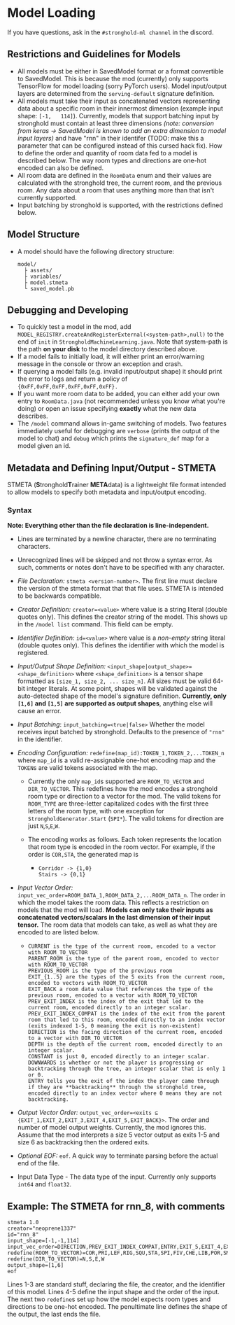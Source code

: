 # Model Loading
If you have questions, ask in the `#stronghold-ml channel` in the discord.
## Restrictions and Guidelines for Models
 - All models must be either in SavedModel format or a format convertible to SavedModel. This is because the mod (currently) only supports TensorFlow for model loading (sorry PyTorch users). Model input/output layers are determined from the `serving-default` signature definition.
 - All models must take their input as concatenated vectors representing data about a specific room in their innermost dimension (example input shape: ```[-1,   114]```). Currently, models that support batching input by stronghold must contain at least three dimensions _(note: conversion from keras -> SavedModel is known to add an extra dimension to model input layers)_ and have "rnn" in their identifer (TODO: make this a parameter that can be configured instead of this cursed hack fix). How to define the order and quantity of room data fed to a model is described below. The way room types and directions are one-hot encoded can also be defined.
 - All room data are defined in the `RoomData` enum and their values are calculated with the stronghold tree, the current room, and the previous room. Any data about a room that uses anything more than that isn't currently supported. 
 - Input batching by stronghold is supported, with the restrictions defined below.
## Model Structure
  - A model should have the following directory structure:
      ```
      model/
        ├ assets/
        ├ variables/
        ├ model.stmeta
        └ saved_model.pb
      ```
## Debugging and Developing
 - To quickly test a model in the mod, add `MODEL_REGISTRY.createAndRegisterExternal(<system-path>,null)` to the end of `init` in `StrongholdMachineLearning.java`. Note that system-path is the path **on your disk** to the model directory described above.
 - If a model fails to initially load, it will either print an error/warning message in the console or throw an exception and crash.
 - If querying a model fails (e.g. invalid input/output shape) it should print the error to logs and return a policy of `{0xFF,0xFF,0xFF,0xFF,0xFF,0xFF}.`
 - If you want more room data to be added, you can either add your own entry to `RoomData.java` (not recommended unless you know what you're doing) or open an issue specifying **exactly** what the new data describes.
 - The `/model` command allows in-game switching of models. Two features immediately useful for debugging are `verbose` (prints the output of the model to chat) and `debug` which prints the `signature_def` map for a model given an id.
## Metadata and Defining Input/Output - STMETA
STMETA (**S**tronghold**T**rainer **META**data) is a lightweight file format intended to
allow models to specify both metadata and input/output encoding.
### Syntax
__Note: Everything other than the file declaration is line-independent.__

- Lines are terminated by a newline character, there are no terminating characters.
  
- Unrecognized lines will be skipped and not throw a syntax error. As such, comments or notes don't have to
  be specified with any character.
 - _File Declaration:_ ``stmeta <version-number>``. The first line must declare the version of
the stmeta format that that file uses. STMETA is intended to be backwards compatible.
   
- _Creator Definition:_ `creator=<value>` where value is a string literal (double quotes only).
This defines the creator string of the model. This shows up in the `/model list` command. This field
  can be empty.
  
- _Identifier Definition:_ `id=<value>` where value is a *non-empty* string literal (double quotes only). This
defines the identifier with which the model is registered.
  
- _Input/Output Shape Definition:_ ``<input_shape|output_shape>=<shape_definition>`` where `<shape_definition>` is a tensor shape
formatted as `[size_1, size_2, ... size_n]`. All sizes must be valid 64-bit integer literals. At some point, shapes will be validated against the 
auto-detected shape of the model's signature definition. __Currently, only `[1,6]` and `[1,5]` are supported as output shapes__, anything else will cause an error.
  
- _Input Batching_: `input_batching=<true|false>` Whether the model receives input batched by stronghold. Defaults to the presence of `"rnn"` in the identifier.
- _Encoding Configuration:_ ``redefine(map_id):TOKEN_1,TOKEN_2,...TOKEN_n`` where `map_id` is a valid
re-assignable one-hot encoding map and the `TOKEN`s are valid tokens associated with the map.
    - Currently the only `map_id`s supported are `ROOM_TO_VECTOR` and `DIR_TO_VECTOR`. This redefines how the mod
    encodes a stronghold room type or direction to a vector for the mod. The valid tokens for `ROOM_TYPE` are
      three-letter capitalized codes with the first three letters of the room type, with one exception
      for `StrongholdGenerator.Start` (`SPI*`). The valid tokens for direction are just `N`,`S`,`E`,`W`.
      
    - The encoding works as follows. Each token represents the location that room type is encoded in
    the room vector. For example, if the order is `COR,STA`, the generated map is
      - ```
        Corridor -> {1,0}
        Stairs -> {0,1}
        ````
    
- _Input Vector Order:_ ``input_vec_order=ROOM_DATA_1,ROOM_DATA_2,...ROOM_DATA_n``. The order in which the model
takes the room data. This reflects a restriction on models that the mod will load. **Models can only take
  their inputs as concatenated vectors/scalars in the last dimension of their input tensor.** The room
  data that models can take, as well as what they are encoded to are listed below.
    - ```
      CURRENT is the type of the current room, encoded to a vector with ROOM_TO_VECTOR
      PARENT_ROOM is the type of the parent room, encoded to vector with ROOM_TO_VECTOR
      PREVIOUS_ROOM is the type of the previous room
      EXIT_{1..5} are the types of the 5 exits from the current room, encoded to vectors with ROOM_TO_VECTOR
      EXIT_BACK a room data value that references the type of the previous room, encoded to a vector with ROOM_TO_VECTOR
      PREV_EXIT_INDEX is the index of the exit that led to the current room, encoded directly to an integer scalar.
      PREV_EXIT_INDEX_COMPAT is the index of the exit from the parent room that led to this room, encoded directly to an index vector (exits indexed 1-5, 0 meaning the exit is non-existent)
      DIRECTION is the facing direction of the current room, encoded to a vector with DIR_TO_VECTOR
      DEPTH is the depth of the current room, encoded directly to an integer scalar.
      CONSTANT is just 0, encoded directly to an integer scalar.
      DOWNWARDS is whether or not the player is progressing or backtracking through the tree, an integer scalar that is only 1 or 0.
      ENTRY tells you the exit of the index the player came through if they are **backtracking** through the stronghold tree, encoded directly to an index vector where 0 means they are not backtracking.
      
      ```
  
- _Output Vector Order:_  ``output_vec_order=<exits ⊆ {EXIT_1,EXIT_2,EXIT_3,EXIT_4,EXIT_5,EXIT_BACK}>``.
The order and number of model output weights. Currently, the mod ignores this. Assume that the mod interprets a 
size 5 vector output as exits 1-5 and size 6 as backtracking then the ordered exits.
  
- _Optional EOF:_ `eof`. A quick way to terminate parsing before the actual end of the file.

- Input Data Type - The data type of the input. Currently only supports `int64` and `float32`.

## Example: The STMETA for rnn_8, with comments
```
stmeta 1.0
creator="neoprene1337"
id="rnn_8"
input_shape=[-1,-1,114]
input_vec_order=DIRECTION,PREV_EXIT_INDEX_COMPAT,ENTRY,EXIT_5,EXIT_4,EXIT_3,EXIT_2,EXIT_1,PARENT_ROOM,CURRENT
redefine(ROOM_TO_VECTOR)=COR,PRI,LEF,RIG,SQU,STA,SPI,FIV,CHE,LIB,POR,SMA,SPI*,NUL
redefine(DIR_TO_VECTOR)=N,S,E,W
output_shape=[1,6]
eof
```
Lines 1-3 are standard stuff, declaring the file, the creator, and the identifier of this model. Lines 4-5 define the input shape and the order of the input. The next two `redefine`s set up how the model expects room types and directions to be one-hot encoded. The penultimate line defines the shape of the output, the last ends the file.
